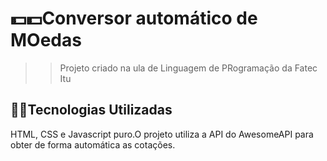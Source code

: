 # 💵💵Conversor automático de MOedas
>> Projeto criado na ula de Linguagem de PRogramação da Fatec Itu

## 🚀🚀Tecnologias Utilizadas
HTML, CSS e Javascript puro.O projeto utiliza a API do AwesomeAPI para obter de forma automática as cotações.